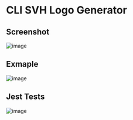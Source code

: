 # CLI SVH Logo Generator

## Screenshot
![image](https://user-images.githubusercontent.com/6205151/230527319-dadc761a-c4ee-475a-8ee0-e7322f9e5d9b.png)

## Exmaple
![image](https://user-images.githubusercontent.com/6205151/230527406-04fab2a8-a308-4dea-a583-7f52c73c285e.png)


## Jest Tests
![image](https://user-images.githubusercontent.com/6205151/230526863-c6454631-52d3-4e5e-b94c-a74dd6a5d506.png)
